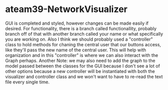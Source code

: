 # ateam39-NetworkVisualizer
GUI is completed and styled, however changes can be made easily if desired.
For functionality, there is a branch called functionallity, probably branch off of that with another branch called your name or what specifically you are working on.
Also I think we should probably used a "controller" class to hold methods for chaning the central user that our buttons access, like they'll pass the new name of the central user. This will help with organization and in this "controller" is where we can also interact with the Graph perhaps.
Another Note: we may also need to add the graph to the model passed between the classes for the GUI because I don't see a lot of other options because a new controller will be instantiated with both the visualizer and controller class and we won't want to have to re-read the text file every single time.
